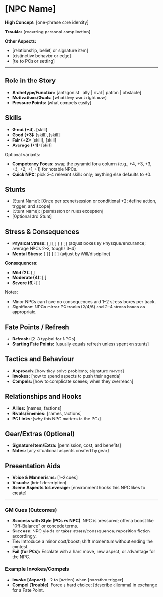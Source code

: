 # [NPC Name]

**High Concept:** [one-phrase core identity]

**Trouble:** [recurring personal complication]

**Other Aspects:**
- [relationship, belief, or signature item]
- [distinctive behavior or edge]
- [tie to PCs or setting]

---

## Role in the Story
- **Archetype/Function:** [antagonist | ally | rival | patron | obstacle]
- **Motivations/Goals:** [what they want right now]
- **Pressure Points:** [what compels easily]

## Skills
- **Great (+4):** [skill]
- **Good (+3):** [skill], [skill]
- **Fair (+2):** [skill], [skill]
- **Average (+1):** [skill]

Optional variants:
- **Competency Focus:** swap the pyramid for a column (e.g., +4, +3, +3, +2, +2, +1, +1) for notable NPCs.
- **Quick NPC:** pick 3-4 relevant skills only; anything else defaults to +0.

## Stunts
- [Stunt Name]: [Once per scene/session or conditional +2; define action, trigger, and scope]
- [Stunt Name]: [permission or rules exception]
- [Optional 3rd Stunt]

## Stress & Consequences
- **Physical Stress:** [ ] [ ] [ ] [ ]  (adjust boxes by Physique/endurance; average NPCs 2–3, toughs 3–4)
- **Mental Stress:** [ ] [ ] [ ]      (adjust by Will/discipline)

**Consequences:**
- **Mild (2):** [ ]
- **Moderate (4):** [ ]
- **Severe (6):** [ ]

Notes:
- Minor NPCs can have no consequences and 1–2 stress boxes per track.
- Significant NPCs mirror PC tracks (2/4/6) and 2–4 stress boxes as appropriate.

## Fate Points / Refresh
- **Refresh:** [2–3 typical for NPCs]
- **Starting Fate Points:** [usually equals refresh unless spent on stunts]

## Tactics and Behaviour
- **Approach:** [how they solve problems; signature moves]
- **Invokes:** [how to spend aspects to push their agenda]
- **Compels:** [how to complicate scenes; when they overreach]

## Relationships and Hooks
- **Allies:** [names, factions]
- **Rivals/Enemies:** [names, factions]
- **PC Links:** [why this NPC matters to the PCs]

## Gear/Extras (Optional)
- **Signature Item/Extra:** [permission, cost, and benefits]
- **Notes:** [any situational aspects created by gear]

## Presentation Aids
- **Voice & Mannerisms:** [1–2 cues]
- **Visuals:** [brief description]
- **Scene Aspects to Leverage:** [environment hooks this NPC likes to create]

---

### GM Cues (Outcomes)
- **Success with Style (PCs vs NPC):** NPC is pressured; offer a boost like "Off-Balance" or concede terms.
- **Success:** NPC yields or takes stress/consequence; reposition fiction accordingly.
- **Tie:** Introduce a minor cost/boost; shift momentum without ending the contest.
- **Fail (for PCs):** Escalate with a hard move, new aspect, or advantage for the NPC.

### Example Invokes/Compels
- **Invoke [Aspect]:** +2 to [action] when [narrative trigger].
- **Compel [Trouble]:** Force a hard choice: [describe dilemma] in exchange for a Fate Point.
